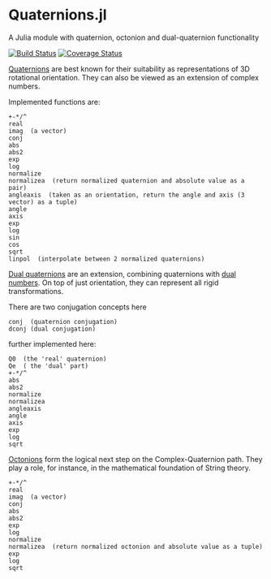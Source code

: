 # Quaternions.jl
A Julia module with quaternion, octonion and dual-quaternion functionality

[![Build Status](https://travis-ci.org/JuliaGeometry/Quaternions.jl.png?branch=master)](https://travis-ci.org/JuliaGeometry/Quaternions.jl)
[![Coverage Status](https://coveralls.io/repos/JuliaGeometry/Quaternions.jl/badge.svg?branch=master&service=github)](https://coveralls.io/github/JuliaGeometry/Quaternions.jl?branch=master)

[Quaternions](http://en.wikipedia.org/wiki/Quaternion) are best known for their suitability
as representations of 3D rotational orientation. They can also be viewed as an extension of complex numbers.

Implemented functions are:  

    +-*/^
    real  
    imag  (a vector)  
    conj  
    abs  
    abs2  
    exp  
    log  
    normalize  
    normalizea  (return normalized quaternion and absolute value as a pair)  
    angleaxis  (taken as an orientation, return the angle and axis (3 vector) as a tuple)  
    angle  
    axis  
    exp  
    log  
    sin  
    cos  
    sqrt  
    linpol  (interpolate between 2 normalized quaternions)  

[Dual quaternions](http://en.wikipedia.org/wiki/Dual_quaternion) are an extension, combining quaternions with 
[dual numbers](https://github.com/scidom/DualNumbers.jl).
On top of just orientation, they can represent all rigid transformations.

There are two conjugation concepts here

    conj  (quaternion conjugation)  
    dconj (dual conjugation)
    
further implemented here:

    Q0  (the 'real' quaternion)  
    Qe  ( the 'dual' part)  
    +-*/^  
    abs  
    abs2  
    normalize  
    normalizea  
    angleaxis  
    angle  
    axis  
    exp  
    log  
    sqrt  

[Octonions](http://en.wikipedia.org/wiki/Octonion) form the logical next step on the Complex-Quaternion path.
They play a role, for instance, in the mathematical foundation of String theory.

    +-*/^
    real  
    imag  (a vector)  
    conj  
    abs  
    abs2  
    exp  
    log  
    normalize  
    normalizea  (return normalized octonion and absolute value as a tuple)  
    exp  
    log  
    sqrt  
